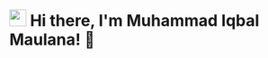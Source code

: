 # <img src="https://raw.githubcontent.com/MartinHeinz/master/wave.gif" width="30px" height="30px"> Hi there, I'm Muhammad Iqbal Maulana! 👋

<!--
**Aetherx24/Aetherx24** is a ✨ _special_ ✨ repository because its `README.md` (this file) appears on your GitHub profile.

Here are some ideas to get you started:

- 🔭 I’m currently working on ...
- 🌱 I’m currently learning ...
- 👯 I’m looking to collaborate on ...
- 🤔 I’m looking for help with ...
- 💬 Ask me about ...
- 📫 How to reach me: ...
- 😄 Pronouns: ...
- ⚡ Fun fact: ...
-->
